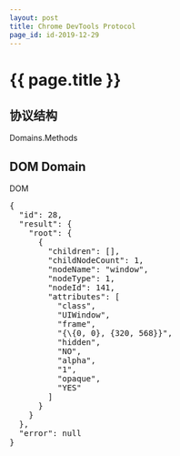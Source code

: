 ```yaml
---
layout: post
title: Chrome DevTools Protocol
page_id: id-2019-12-29
---
```


<h1 class="">{{ page.title }}</h1>

<h2>协议结构</h2>

Domains.Methods

<h2>DOM Domain</h2>
DOM


<pre>
{
  "id": 28,
  "result": {
    "root": {
      {
        "children": [],
        "childNodeCount": 1,
        "nodeName": "window",
        "nodeType": 1,
        "nodeId": 141,
        "attributes": [
          "class",
          "UIWindow",
          "frame",
          "{\{0, 0}, {320, 568}}",
          "hidden",
          "NO",
          "alpha",
          "1",
          "opaque",
          "YES"
        ]
      }
    }
  },
  "error": null
}
</pre>
